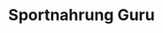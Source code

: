 ---
title: "Sportnahrung Guru"
url: /muenchen/sportnahrung-guru-dachauer-strasse/
shop: Nahrungsergänzung
---